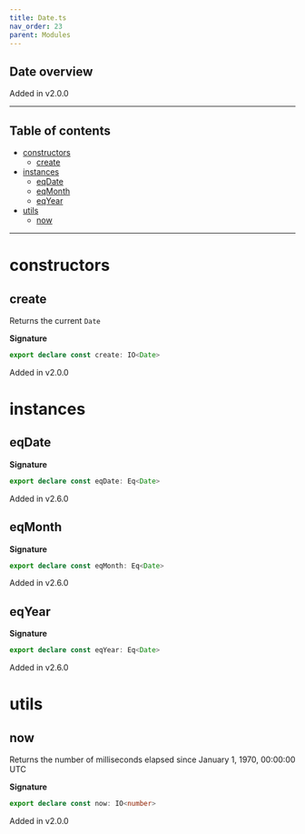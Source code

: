 ```yaml
---
title: Date.ts
nav_order: 23
parent: Modules
---
```


## Date overview

Added in v2.0.0

---

<h2 class="text-delta">Table of contents</h2>

- [constructors](#constructors)
  - [create](#create)
- [instances](#instances)
  - [eqDate](#eqdate)
  - [eqMonth](#eqmonth)
  - [eqYear](#eqyear)
- [utils](#utils)
  - [now](#now)

---

# constructors

## create

Returns the current `Date`

**Signature**

```ts
export declare const create: IO<Date>
```

Added in v2.0.0

# instances

## eqDate

**Signature**

```ts
export declare const eqDate: Eq<Date>
```

Added in v2.6.0

## eqMonth

**Signature**

```ts
export declare const eqMonth: Eq<Date>
```

Added in v2.6.0

## eqYear

**Signature**

```ts
export declare const eqYear: Eq<Date>
```

Added in v2.6.0

# utils

## now

Returns the number of milliseconds elapsed since January 1, 1970, 00:00:00 UTC

**Signature**

```ts
export declare const now: IO<number>
```

Added in v2.0.0
